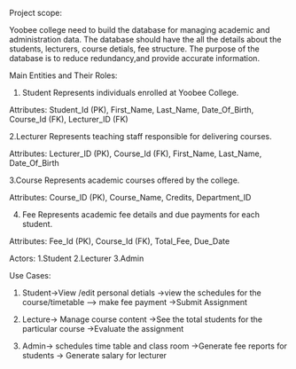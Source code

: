 Project scope:


Yoobee college need to build the database for managing academic and administration data.
The database should have the all the details about the  students, lecturers, course detials, fee structure.
The purpose of the database is to reduce redundancy,and provide accurate information.

Main Entities and Their Roles:

1.   Student
Represents individuals enrolled at Yoobee College.

Attributes: Student_Id (PK), First_Name, Last_Name, Date_Of_Birth, Course_Id (FK), Lecturer_ID (FK)

2.Lecturer
Represents teaching staff responsible for delivering courses.

Attributes: Lecturer_ID (PK), Course_Id (FK), First_Name, Last_Name, Date_Of_Birth

3.Course
Represents academic courses offered by the college.

Attributes: Course_ID (PK), Course_Name, Credits, Department_ID

4. Fee
Represents academic fee details and due payments for each student.

Attributes: Fee_Id (PK), Course_Id (FK), Total_Fee, Due_Date


Actors:
1.Student
2.Lecturer
3.Admin


Use Cases:
1. Student->View /edit personal detials
        ->view the schedules for the course/timetable
        --> make fee payment
        ->Submit Assignment
2. Lecture-> Manage  course content
        ->See the total students for the particular course
        ->Evaluate the assignment
       
3. Admin-> schedules time table and  class room
        ->Generate fee reports for students
        -> Generate salary for lecturer